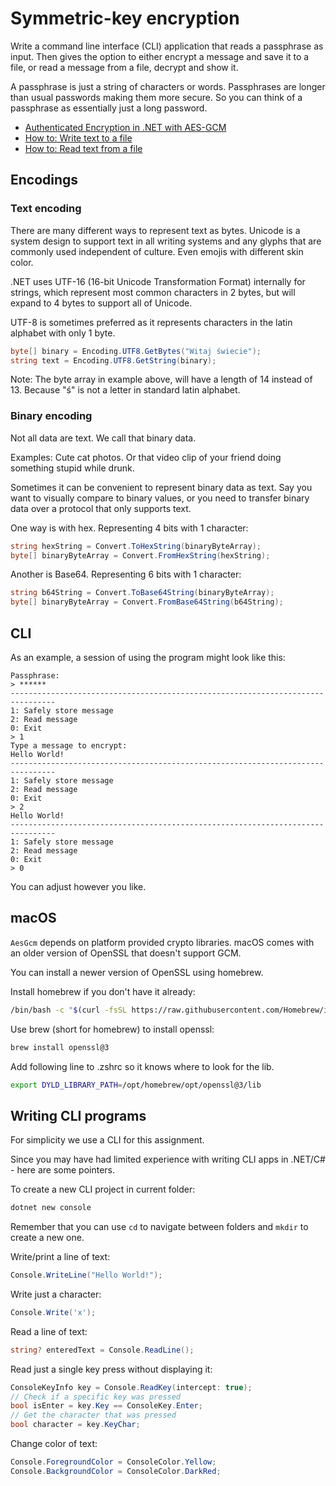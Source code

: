 # Symmetric-key encryption

Write a command line interface (CLI) application that reads a passphrase as input.
Then gives the option to either encrypt a message and save it to a file, or
read a message from a file, decrypt and show it.

A passphrase is just a string of characters or words. Passphrases are longer than
usual passwords making them more secure.
So you can think of a passphrase as essentially just a long password.

- [Authenticated Encryption in .NET with AES-GCM](https://www.scottbrady91.com/c-sharp/aes-gcm-dotnet)
- [How to: Write text to a file](https://learn.microsoft.com/en-us/dotnet/standard/io/how-to-write-text-to-a-file)
- [How to: Read text from a file](https://learn.microsoft.com/en-us/dotnet/standard/io/how-to-read-text-from-a-file)

## Encodings

### Text encoding

There are many different ways to represent text as bytes.
Unicode is a system design to support text in all writing systems and any glyphs
that are commonly used independent of culture. Even emojis with different skin
color.

.NET uses UTF-16 (16-bit Unicode Transformation Format) internally for strings,
which represent most common characters in 2 bytes, but will expand to 4 bytes to
support all of Unicode.

UTF-8 is sometimes preferred as it represents characters in the latin alphabet
with only 1 byte.

```c#
byte[] binary = Encoding.UTF8.GetBytes("Witaj świecie");
string text = Encoding.UTF8.GetString(binary);
```

Note: The byte array in example above, will have a length of 14 instead of 13. Because "ś" is not a letter in standard latin alphabet.

### Binary encoding

Not all data are text. We call that binary data.

Examples: Cute cat photos. Or that video clip of your friend doing something
stupid while drunk.

Sometimes it can be convenient to represent binary data as text. Say you want to
visually compare to binary values, or you need to transfer binary data over a
protocol that only supports text.

One way is with hex. Representing 4 bits with 1 character:
```c#
string hexString = Convert.ToHexString(binaryByteArray);
byte[] binaryByteArray = Convert.FromHexString(hexString);
```

Another is Base64. Representing 6 bits with 1 character:
```c#
string b64String = Convert.ToBase64String(binaryByteArray);
byte[] binaryByteArray = Convert.FromBase64String(b64String);
```

## CLI

As an example, a session of using the program might look like this:

```
Passphrase: 
> ******
--------------------------------------------------------------------------------
1: Safely store message
2: Read message
0: Exit
> 1
Type a message to encrypt:
Hello World!
--------------------------------------------------------------------------------
1: Safely store message
2: Read message
0: Exit
> 2
Hello World!
--------------------------------------------------------------------------------
1: Safely store message
2: Read message
0: Exit
> 0
```

You can adjust however you like.

## macOS

`AesGcm` depends on platform provided crypto libraries.
macOS comes with an older version of OpenSSL that doesn't support GCM.

You can install a newer version of OpenSSL using homebrew.

Install homebrew if you don't have it already:
```sh
/bin/bash -c "$(curl -fsSL https://raw.githubusercontent.com/Homebrew/install/HEAD/install.sh)"
```

Use brew (short for homebrew) to install openssl:
```sh
brew install openssl@3
```

Add following line to .zshrc so it knows where to look for the lib.
```sh
export DYLD_LIBRARY_PATH=/opt/homebrew/opt/openssl@3/lib
```

## Writing CLI programs

For simplicity we use a CLI for this assignment.

Since you may have had limited experience with writing CLI apps in .NET/C# -
here are some pointers.

To create a new CLI project in current folder:
```sh
dotnet new console
```

Remember that you can use `cd` to navigate between folders and `mkdir` to create
a new one.

Write/print a line of text:
```c#
Console.WriteLine("Hello World!");
```

Write just a character:
```c#
Console.Write('x');
```

Read a line of text:
```c#
string? enteredText = Console.ReadLine();
```

Read just a single key press without displaying it:
```c#
ConsoleKeyInfo key = Console.ReadKey(intercept: true);
// Check if a specific key was pressed
bool isEnter = key.Key == ConsoleKey.Enter;
// Get the character that was pressed
bool character = key.KeyChar;
```

Change color of text:
```c#
Console.ForegroundColor = ConsoleColor.Yellow;
Console.BackgroundColor = ConsoleColor.DarkRed;
```
